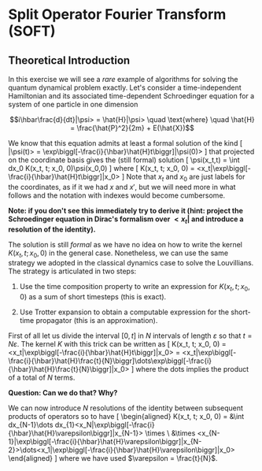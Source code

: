 # Split Operator Fourier Transform (SOFT)

## Theoretical Introduction

In this exercise we will see a *rare* example of algorithms for solving the quantum dynamical problem exactly.
Let's consider a time-independent Hamiltonian and its associated time-dependent Schroedinger equation for a system of one particle in one dimension
```math
i\hbar\frac{d}{dt}|\psi> = \hat{H}|\psi> \quad \text{where} \quad \hat{H} = \frac{\hat{P}^2}{2m} + E(\hat{X})
```
We know that this equation admits at least a formal solution of the kind
\[
|\psi(t)> = \exp\biggl[-\frac{i}{\hbar}\hat{H}t\biggr]|\psi(0)>
\]
that projected on the coordinate basis gives the (still formal) solution
\[
\psi(x_t,t) = \int dx_0 K(x_t, t; x_0, 0)\psi(x_0,0)
\]
where
\[
K(x_t, t; x_0, 0) = <x_t|\exp\biggl[-\frac{i}{\hbar}\hat{H}t\biggr]|x_0>
\]
Note that $x_t$ and $x_0$ are just labels for the coordinates, as if it we had $x$ and $x'$, but we will need more in what follows and the notation with indexes would become cumbersome.

**Note: if you don't see this immediately try to derive it (hint: project the Schroedinger equation in Dirac's formalism over $<x_t|$ and introduce a resolution of the identity).**

The solution is still *formal* as we have no idea on how to write the kernel $K(x_t, t; x_0, 0)$ in the general case. Nonetheless, we can use the same strategy we adopted in the classical dynamics case to solve the Louvillians. The strategy is articulated in two steps:

1. Use the time composition property to write an expression for $K(x_t, t; x_0, 0)$ as a sum of short timesteps (this is exact).

2. Use Trotter expansion to obtain a computable expression for the short-time propagator (this is an approximation).

First of all let us divide the interval $[0,t]$ in $N$ intervals of length $\varepsilon$ so that $t = N\varepsilon$. The kernel $K$ with this trick can be written as
\[
K(x_t, t; x_0, 0) = <x_t|\exp\biggl[-\frac{i}{\hbar}\hat{H}t\biggr]|x_0> = <x_t|\exp\biggl[-\frac{i}{\hbar}\hat{H}\frac{t}{N}\biggr]\dots\exp\biggl[-\frac{i}{\hbar}\hat{H}\frac{t}{N}\biggr]|x_0>
\]
where the dots implies the product of a total of $N$ terms.

**Question: Can we do that? Why?**

We can now introduce $N$ resolutions of the identity between subsequent products of operators so to have
\[
\begin{aligned}
K(x_t, t; x_0, 0) = &\int dx_{N-1}\dots dx_{1}<x_N|\exp\biggl[-\frac{i}{\hbar}\hat{H}\varepsilon\biggr]|x_{N-1}> \times \\
&\times <x_{N-1}|\exp\biggl[-\frac{i}{\hbar}\hat{H}\varepsilon\biggr]|x_{N-2}>\dots<x_1|\exp\biggl[-\frac{i}{\hbar}\hat{H}\varepsilon\biggr]|x_0>
\end{aligned}
\]
where we have used $\varepsilon = \frac{t}{N}$.
